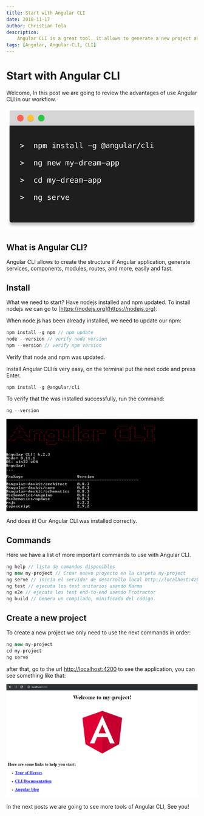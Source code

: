 ```yaml
---
title: Start with Angular CLI
date: 2018-11-17
author: Christian Tola
description:
    Angular CLI is a great tool, it allows to generate a new project and optimizing our workflow with angular, a very necessary tool for web development.
tags: [Angular, Angular-CLI, CLI]
---
```


# Start with Angular CLI

Welcome, In this post we are going to review the advantages of use Angular CLI in our workflow.

![Angular CLI commands](./images/iniciando-con-angular-cli/cli-logo.svg)

## What is Angular CLI?

Angular CLI allows to create the structure if Angular application, generate services, components, modules, routes, and more, easily and fast.

## Install

What we need to start? Have nodejs installed and npm updated. To install nodejs we can go to [https://nodejs.org](https://nodejs.org).

When node.js has been already installed, we need to update our npm:

```javascript
npm install -g npm // npm update
node --version // verify node version
npm --version // verify npm version
```

Verify that node and npm was updated.

Install Angular CLI is very easy, on the terminal put the next code and press Enter.

```javascript
npm install -g @angular/cli
```

To verify that the was installed successfully, run the command:

```javascript
ng --version
```

![Angular CLI Version](./images/iniciando-con-angular-cli/angular-cli-version.jpg)

And does it! Our Angular CLI was installed correctly.

## Commands

Here we have a list of more important commands to use with Angular CLI.

```javascript
ng help // lista de comandos disponibles
ng new my-project // Crear nuevo proyecto en la carpeta my-project
ng serve // inicia el servidor de desarrollo local http://localhost:4200
ng test // ejecuta los test unitarios usando Karma
ng e2e // ejecuta los test end-to-end usando Protractor
ng build // Genera un compilado, minificado del código.
```

## Create a new project

To create a new project we only need to use the next commands in order:

```Javascript
ng new my-project
cd my-project
ng serve
```

after that, go to the url [http://localhost:4200](http://localhost:4200) to see the application, you can see something like that:

![Angular first page](./images/iniciando-con-angular-cli/angular-first-page.jpg)

In the next posts we are going to see more tools of Angular CLI, See you!
